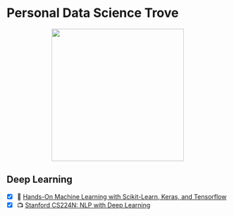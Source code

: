 # Personal Data Science Trove

<p align="center"><img src="https://i.imgur.com/3QqIE6Y.png" width="300" height="300"/></p>

## Deep Learning
- [X] 📖 [Hands-On Machine Learning with Scikit-Learn, Keras, and Tensorflow](https://www.goodreads.com/book/show/40363665-hands-on-machine-learning-with-scikit-learn-keras-and-tensorflow)
- [X] 📺 [Stanford CS224N: NLP with Deep Learning](https://www.youtube.com/playlist?list=PLoROMvodv4rOhcuXMZkNm7j3fVwBBY42z)
